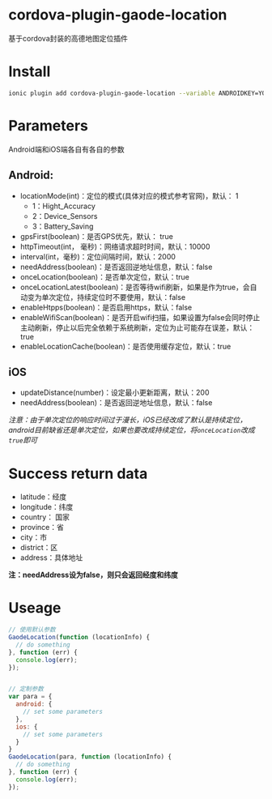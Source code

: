 # cordova-plugin-gaode-location

基于cordova封装的高德地图定位插件

# Install

```bash
ionic plugin add cordova-plugin-gaode-location --variable ANDROIDKEY=YOU_ANDROIDKEY --variable IOSKEY=YOU_IOSKEY
```

# Parameters

Android端和iOS端各自有各自的参数

## Android:

- locationMode(int)：定位的模式(具体对应的模式参考官网)，默认： 1
  - 1：Hight_Accuracy
  - 2：Device_Sensors
  - 3：Battery_Saving
- gpsFirst(boolean)：是否GPS优先，默认： true
- httpTimeout(int， 毫秒)：网络请求超时时间，默认：10000
- interval(int，毫秒)：定位间隔时间，默认：2000
- needAddress(boolean)：是否返回逆地址信息，默认：false
- onceLocation(boolean)：是否单次定位，默认：true
- onceLocationLatest(boolean)：是否等待wifi刷新，如果是作为true，会自动变为单次定位，持续定位时不要使用，默认：false
- enableHtpps(boolean)：是否启用https，默认：false
- enableWifiScan(boolean)：是否开启wifi扫描，如果设置为false会同时停止主动刷新，停止以后完全依赖于系统刷新，定位为止可能存在误差，默认：true
- enableLocationCache(boolean)：是否使用缓存定位，默认：true

## iOS

- updateDistance(number)：设定最小更新距离，默认：200
- needAddress(boolean)：是否返回逆地址信息，默认：false

*注意：由于单次定位的响应时间过于漫长，iOS已经改成了默认是持续定位，android目前缺省还是单次定位，如果也要改成持续定位，将`onceLocation`改成`true`即可*

# Success return data

- latitude：经度
- longitude：纬度
- country： 国家
- province：省
- city：市
- district：区
- address：具体地址

__注：needAddress设为false，则只会返回经度和纬度__

# Useage

```Javascript
// 使用默认参数
GaodeLocation(function (locationInfo) {
  // do something
}, function (err) {
  console.log(err);
});


// 定制参数
var para = {
  android: {
    // set some parameters
  },
  ios: {
    // set some parameters
  }
}
GaodeLocation(para, function (locationInfo) {
  // do something
}, function (err) {
  console.log(err);
});
```

